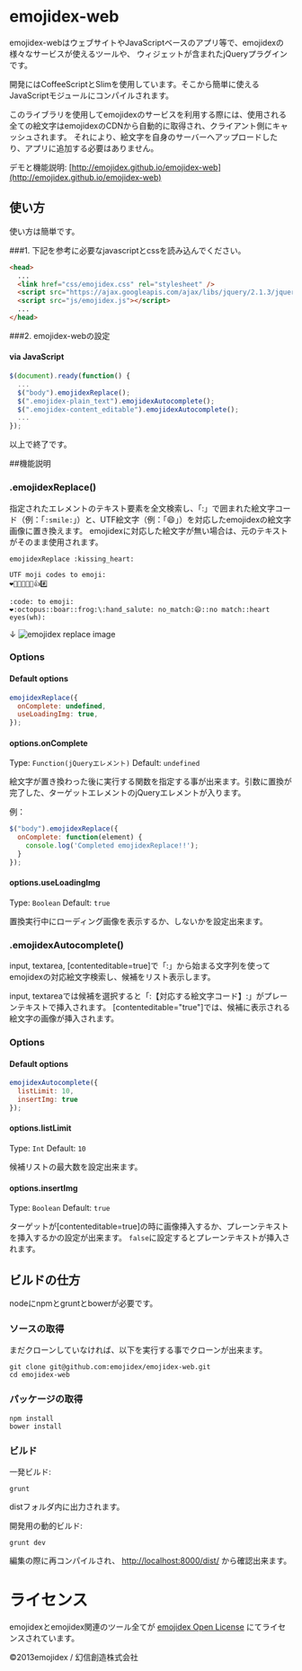emojidex-web
============
emojidex-webはウェブサイトやJavaScriptベースのアプリ等で、emojidexの様々なサービスが使えるツールや、
ウィジェットが含まれたjQueryプラグインです。

開発にはCoffeeScriptとSlimを使用しています。そこから簡単に使えるJavaScriptモジュールにコンパイルされます。  

このライブラリを使用してemojidexのサービスを利用する際には、使用される全ての絵文字はemojidexのCDNから自動的に取得され、クライアント側にキャッシュされます。
それにより、絵文字を自身のサーバーへアップロードしたり、アプリに追加する必要はありません。


デモと機能説明:
[http://emojidex.github.io/emojidex-web](http://emojidex.github.io/emojidex-web)

使い方
--------
使い方は簡単です。

###1\. 下記を参考に必要なjavascriptとcssを読み込んでください。
```html
<head>
  ...
  <link href="css/emojidex.css" rel="stylesheet" />
  <script src="https://ajax.googleapis.com/ajax/libs/jquery/2.1.3/jquery.min.js"></script>
  <script src="js/emojidex.js"></script>
  ...
</head>
```
###2\. emojidex-webの設定

#### via JavaScript
```js
$(document).ready(function() {
  ...
  $("body").emojidexReplace();
  $(".emojidex-plain_text").emojidexAutocomplete();
  $(".emojidex-content_editable").emojidexAutocomplete();
  ...
});
```
以上で終了です。

##機能説明
### .emojidexReplace()
指定されたエレメントのテキスト要素を全文検索し、「:」で囲まれた絵文字コード（例：「`:smile:`」）と、UTF絵文字（例：「😄」）を対応したemojidexの絵文字画像に置き換えます。
emojidexに対応した絵文字が無い場合は、元のテキストがそのまま使用されます。

```
emojidexReplace :kissing_heart:

UTF moji codes to emoji:
❤🛅😄😡💌😈👍#️⃣

:code: to emoji:
❤:octopus::boar::frog:\:hand_salute: no_match:😄::no match::heart eyes(wh):
```
↓
![emojidex replace image](http://emojidex.github.io/emojidex-web/img/emojidex_replace.png)

### Options
#### Default options
```js
emojidexReplace({
  onComplete: undefined,
  useLoadingImg: true,
});
```
#### options.onComplete
Type: `Function(jQueryエレメント)` Default: `undefined`

絵文字が置き換わった後に実行する関数を指定する事が出来ます。引数に置換が完了した、ターゲットエレメントのjQueryエレメントが入ります。

例：
```js
$("body").emojidexReplace({
  onComplete: function(element) {
    console.log('Completed emojidexReplace!!');
  }
});
```

#### options.useLoadingImg
Type: `Boolean` Default: `true`

置換実行中にローディング画像を表示するか、しないかを設定出来ます。

### .emojidexAutocomplete()
input, textarea, [contenteditable=true]で「:」から始まる文字列を使ってemojidexの対応絵文字検索し、候補をリスト表示します。

input, textareaでは候補を選択すると「:【対応する絵文字コード】:」がプレーンテキストで挿入されます。
[contenteditable="true"]では、候補に表示される絵文字の画像が挿入されます。

### Options
#### Default options
```js
emojidexAutocomplete({
  listLimit: 10,
  insertImg: true
});
```
#### options.listLimit
Type: `Int` Default: `10`

候補リストの最大数を設定出来ます。

#### options.insertImg
Type: `Boolean` Default: `true`

ターゲットが[contenteditable=true]の時に画像挿入するか、プレーンテキストを挿入するかの設定が出来ます。
`false`に設定するとプレーンテキストが挿入されます。

ビルドの仕方
------------
nodeにnpmとgruntとbowerが必要です。

### ソースの取得
まだクローンしていなければ、以下を実行する事でクローンが出来ます。
```shell
git clone git@github.com:emojidex/emojidex-web.git
cd emojidex-web
```

### パッケージの取得
```shell
npm install
bower install
```

### ビルド
一発ビルド:
```shell
grunt
```
distフォルダ内に出力されます。

開発用の動的ビルド:
```shell
grunt dev
```
編集の際に再コンパイルされ、
[http://localhost:8000/dist/](http://localhost:8000/dist/)
から確認出来ます。

ライセンス
==========
emojidexとemojidex関連のツール全てが
[emojidex Open License](https://www.emojidex.com/emojidex/emojidex_open_license)
にてライセンスされています。

©2013emojidex / 幻信創造株式会社
